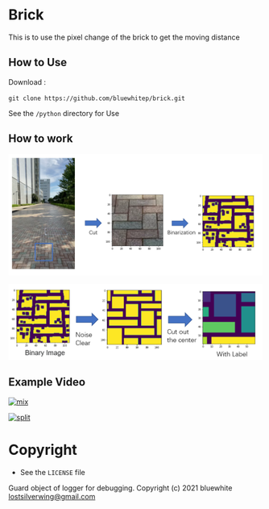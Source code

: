 # Brick

This is to use the pixel change of the brick to get the moving distance

## How to Use

Download :

`git clone https://github.com/bluewhitep/brick.git`

See the `/python` directory for Use

## How to work

![avatar](01.png)

![avatar](02.png)

## Example Video
[![mix](https://res.cloudinary.com/marcomontalbano/image/upload/v1615825337/video_to_markdown/images/youtube--0mF4n66HUSQ-c05b58ac6eb4c4700831b2b3070cd403.jpg)](https://www.youtube.com/watch?v=0mF4n66HUSQ "")

[![split](https://res.cloudinary.com/marcomontalbano/image/upload/v1615825372/video_to_markdown/images/youtube--g0Evu7jMBOw-c05b58ac6eb4c4700831b2b3070cd403.jpg)](https://www.youtube.com/watch?v=g0Evu7jMBOw "")

# Copyright

* See the `LICENSE` file

Guard object of logger for debugging.
Copyright (c) 2021 bluewhite <lostsilverwing@gmail.com>

